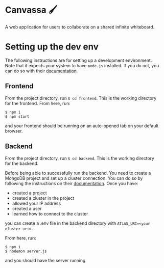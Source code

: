 # Canvassa 🖌️

A web application for users to collaborate on a shared infinite whiteboard.

# Setting up the dev env

The following instructions are for setting up a development environment. Note that it expects your system to have `node.js` installed. If you do not, you can do so with their [documentation](https://docs.npmjs.com/downloading-and-installing-node-js-and-npm).

## Frontend

From the project directory, run `$ cd frontend`. This is the working directory for the frontend. From here, run:

```
$ npm i
$ npm start
```

and your frontend should be running on an auto-opened tab on your default browser.

## Backend

From the project directory, run `$ cd backend`. This is the working directory for the backend.

Before being able to successfully run the backend. You need to create a MongoDB project and set up a cluster connection. You can do so by following the instructions on their [documentation](https://www.mongodb.com/docs/atlas/government/tutorial/create-project/). Once you have:

- created a project
- created a cluster in the project
- allowed your IP address
- created a user
- learned how to connect to the cluster

you can create a .env file in the backend directory with `ATLAS_URI=<your cluster uri>`.

From here, run:

```
$ npm i
$ nodemon server.js
```

and you should have the server running.
